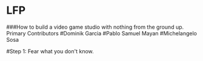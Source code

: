 # LFP
###How to build a video game studio with nothing from the ground up.
Primary Contributors
#Dominik Garcia
#Pablo Samuel Mayan 
#Michelangelo Sosa

#Step 1: Fear what you don't know.
